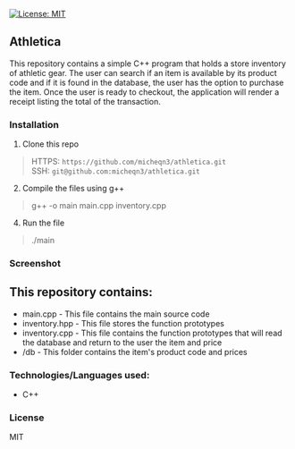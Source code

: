 [![License: MIT](https://img.shields.io/badge/License-MIT-yellow.svg)](https://opensource.org/licenses/MIT)
## Athletica

This repository contains a simple C++ program that holds a store inventory of athletic gear. The user can search if an item is available by its product code and if it is found in the database, the user has the option to purchase the item.
Once the user is ready to checkout, the application will render a receipt listing the total of the transaction.

### Installation 

1. Clone this repo
> HTTPS: `https://github.com/micheqn3/athletica.git` <br>
> SSH: `git@github.com:micheqn3/athletica.git`
2. Compile the files using g++
> g++ -o main main.cpp inventory.cpp
4. Run the file 
> ./main

### Screenshot

## This repository contains:
 - main.cpp - This file contains the main source code 
 - inventory.hpp - This file stores the function prototypes
 - inventory.cpp - This file contains the function prototypes that will read the database and return to the user the item and price
 - /db - This folder contains the item's product code and prices

### Technologies/Languages used: 

  - C++

### License 

MIT 
